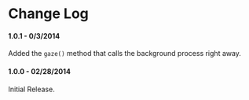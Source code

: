 Change Log
==========

#### 1.0.1 - 0/3/2014 ####
Added the `gaze()` method that calls the background process right away.
 
#### 1.0.0 - 02/28/2014 ####
Initial Release.